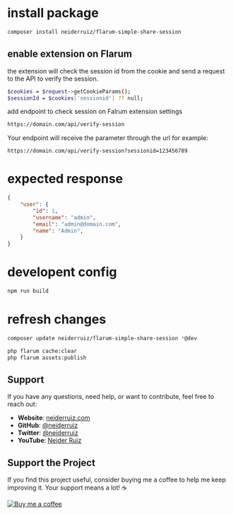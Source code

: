 
# install package

```bash
composer install neiderruiz/flarum-simple-share-session
```

## enable extension on Flarum

the extension will check the session id from the cookie and send a request to the API to verify the session.

```bash
$cookies = $request->getCookieParams();
$sessionId = $cookies['sessionid'] ?? null;
```

add endpoint to check session on Falrum extension settings

```bash
https://domain.com/api/verify-session
```

Your endpoint will receive the parameter through the url for example:

`https://domain.com/api/verify-session?sessionid=123456789`

# expected response

```json
{
    "user": {
        "id": 1,
        "username": "admin",
        "email": "admin@domain.com",
        "name": "Admin",
    }
}
```


# developent config

```bash
npm run build
```

# refresh changes
```bash
composer update neiderruiz/flarum-simple-share-session *@dev
```

```bash
php flarum cache:clear                                
php flarum assets:publish
```


## Support

If you have any questions, need help, or want to contribute, feel free to reach out:

- **Website**: [neiderruiz.com](https://neiderruiz.com)
- **GitHub**: [@neiderruiz](https://github.com/neiderruiz)
- **Twitter**: [@neiderruiz](https://x.com/neiderruiz_)
- **YouTube**: [Neider Ruiz](https://youtube.com/@neiderruiz)


## Support the Project

If you find this project useful, consider buying me a coffee to help me keep improving it. Your support means a lot! ☕

[![Buy me a coffee](https://img.buymeacoffee.com/button-api/?text=Buy%20me%20a%20coffee&emoji=☕&slug=neiderruiz&button_colour=FFDD00&font_colour=000000&font_family=Cookie&outline_colour=000000&coffee_colour=ffffff)](https://www.buymeacoffee.com/neiderruiz)